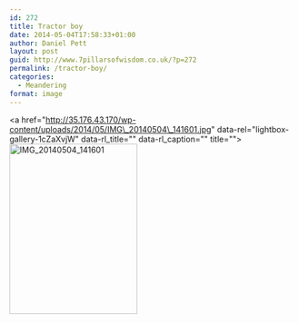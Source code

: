 ```yaml
---
id: 272
title: Tractor boy
date: 2014-05-04T17:58:33+01:00
author: Daniel Pett
layout: post
guid: http://www.7pillarsofwisdom.co.uk/?p=272
permalink: /tractor-boy/
categories:
  - Meandering
format: image
---
```

<a href="http://35.176.43.170/wp-content/uploads/2014/05/IMG\_20140504\_141601.jpg" data-rel="lightbox-gallery-1cZaXvjW" data-rl\_title="" data-rl\_caption="" title=""><img class="alignleft size-medium wp-image-273" src="http://35.176.43.170/wp-content/uploads/2014/05/IMG_20140504_141601-225x300.jpg" alt="IMG_20140504_141601" width="225" height="300" srcset="https://museologi.st/wp-content/uploads/2014/05/IMG_20140504_141601-225x300.jpg 225w, https://museologi.st/wp-content/uploads/2014/05/IMG_20140504_141601-768x1024.jpg 768w, https://museologi.st/wp-content/uploads/2014/05/IMG_20140504_141601.jpg 1536w" sizes="(max-width: 225px) 100vw, 225px" /></a>
